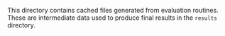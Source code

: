 This directory contains cached files generated from evaluation routines. These are intermediate data used to produce final results in the `results` directory.
